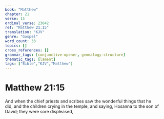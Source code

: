 ```yaml
---
book: "Matthew"
chapter: 21
verse: 15
ordinal_verse: 23842
ref: "Matthew 21:15"
translation: "KJV"
genre: "Gospel"
word_count: 33
topics: []
cross_references: []
grammar_tags: [conjunctive-opener, genealogy-structure]
thematic_tags: [lament]
tags: ["Bible","KJV","Matthew"]
---
```


# Matthew 21:15

And when the chief priests and scribes saw the wonderful things that he did, and the children crying in the temple, and saying, Hosanna to the son of David; they were sore displeased,
